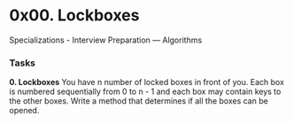 # 0x00. Lockboxes
Specializations - Interview Preparation ― Algorithms

### Tasks

**0. Lockboxes**
You have n number of locked boxes in front of you. Each box is numbered sequentially from 0 to n - 1 and each box may contain keys to the other boxes. Write a method that determines if all the boxes can be opened.